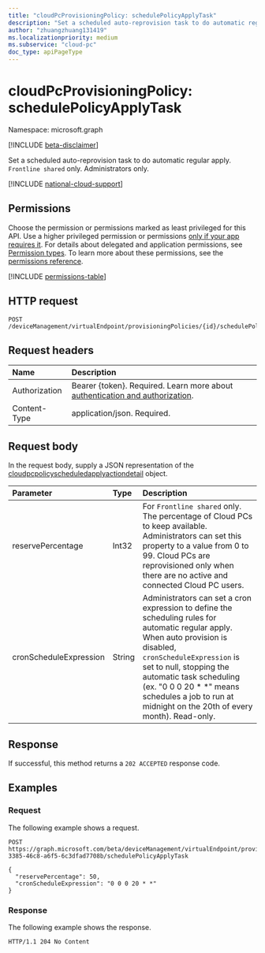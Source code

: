 ```yaml
---
title: "cloudPcProvisioningPolicy: schedulePolicyApplyTask"
description: "Set a scheduled auto-reprovision task to do automatic regular apply. `Frontline shared` only. Administrators only."
author: "zhuangzhuang131419"
ms.localizationpriority: medium
ms.subservice: "cloud-pc"
doc_type: apiPageType
---
```


# cloudPcProvisioningPolicy: schedulePolicyApplyTask

Namespace: microsoft.graph

[!INCLUDE [beta-disclaimer](../../includes/beta-disclaimer.md)]

Set a scheduled auto-reprovision task to do automatic regular apply. `Frontline shared` only. Administrators only.

[!INCLUDE [national-cloud-support](../../includes/global-us.md)]

## Permissions

Choose the permission or permissions marked as least privileged for this API. Use a higher privileged permission or permissions [only if your app requires it](/graph/permissions-overview#best-practices-for-using-microsoft-graph-permissions). For details about delegated and application permissions, see [Permission types](/graph/permissions-overview#permission-types). To learn more about these permissions, see the [permissions reference](/graph/permissions-reference).

<!-- { "blockType": "permissions", "name": "cloudpcprovisioningpolicy-schedulePolicyApplyTask" } -->
[!INCLUDE [permissions-table](../includes/permissions/cloudpcprovisioningpolicy-apply-permissions.md)]

## HTTP request

<!-- {
  "blockType": "ignored"
}
-->

``` http
POST /deviceManagement/virtualEndpoint/provisioningPolicies/{id}/schedulePolicyApplyTask
```

## Request headers

|Name|Description|
|:---|:---|
|Authorization|Bearer {token}. Required. Learn more about [authentication and authorization](/graph/auth/auth-concepts).|
|Content-Type|application/json. Required.|

## Request body

In the request body, supply a JSON representation of the [cloudpcpolicyscheduledapplyactiondetail](../../beta/resources/cloudpcpolicyscheduledapplyactiondetail.md) object.

|Parameter|Type|Description|
|:---|:---|:---|
|reservePercentage|Int32|For `Frontline shared` only. The percentage of Cloud PCs to keep available. Administrators can set this property to a value from 0 to 99. Cloud PCs are reprovisioned only when there are no active and connected Cloud PC users.|
|cronScheduleExpression|String|Administrators can set a cron expression to define the scheduling rules for automatic regular apply. When auto provision is disabled, `cronScheduleExpression` is set to null, stopping the automatic task scheduling (ex. "0 0 0 20 * *" means schedules a job to run at midnight on the 20th of every month). Read-only.|

## Response

If successful, this method returns a `202 ACCEPTED` response code.

## Examples

### Request

The following example shows a request.

<!-- {
  "blockType": "request",
  "name": "cloudpcprovisioningpolicy-schedulePolicyApplyTask"
}
-->

``` http
POST https://graph.microsoft.com/beta/deviceManagement/virtualEndpoint/provisioningPolicies/b0c2d35f-3385-46c8-a6f5-6c3dfad7708b/schedulePolicyApplyTask

{
  "reservePercentage": 50,
  "cronScheduleExpression": "0 0 0 20 * *"
}

```

### Response

The following example shows the response.

<!-- {
  "blockType": "response",
  "truncated": true
}
-->

``` http
HTTP/1.1 204 No Content
```
